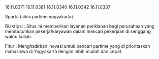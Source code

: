 16.11.0371
16.11.0381
16.11.0340
16.11.0342
16.11.0337

Sparta (situs partime yogyakarta)

Diskripsi : Situs ini memberikan layanan periklanan bagi perusahaan yang membutuhkan pekerja/karyawan dalam mencari pekerjaan di senggang waktu kuliah.

Fitur : Menghadirkan inovasi untuk pencari partime yang di prioritaskan mahasiswa di Yogyakarta dengan lebih mudah dan cepat.

